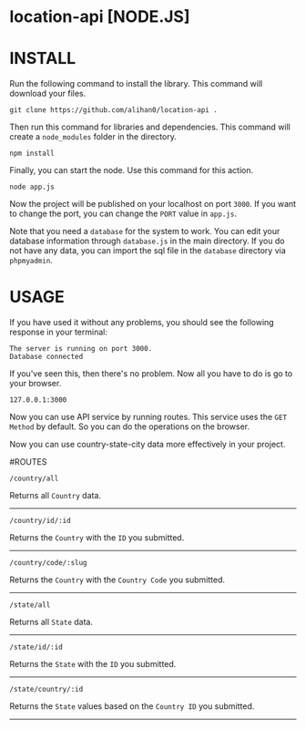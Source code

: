 # location-api [NODE.JS]

# INSTALL
Run the following command to install the library. This command will download your files.
```
git clone https://github.com/alihan0/location-api .
```

Then run this command for libraries and dependencies. This command will create a `node_modules` folder in the directory.
```
npm install
```

Finally, you can start the node. Use this command for this action.
```
node app.js
```

Now the project will be published on your localhost on port `3000`. If you want to change the port, you can change the `PORT` value in `app.js`.

Note that you need a `database` for the system to work. You can edit your database information through `database.js` in the main directory. If you do not have any data, you can import the sql file in the `database` directory via `phpmyadmin`.

# USAGE
If you have used it without any problems, you should see the following response in your terminal:
```
The server is running on port 3000.
Database connected
```

If you've seen this, then there's no problem. Now all you have to do is go to your browser.
```
127.0.0.1:3000
```

Now you can use API service by running routes. This service uses the `GET Method` by default. So you can do the operations on the browser.

Now you can use country-state-city data more effectively in your project.

#ROUTES 

```
/country/all
```
 Returns all `Country` data. 
 
----------------------------

```
/country/id/:id
```
Returns the `Country` with the `ID` you submitted.

--------------------------------------------------

```
/country/code/:slug
```
Returns the `Country` with the `Country Code` you submitted.

------------------------------------------------------------

```
/state/all
```
 Returns all `State` data. 
 
----------------------------

```
/state/id/:id
```
Returns the `State` with the `ID` you submitted.

--------------------------------------------------

```
/state/country/:id
```
Returns the `State` values based on the `Country ID` you submitted.

--------------------------------------------------
